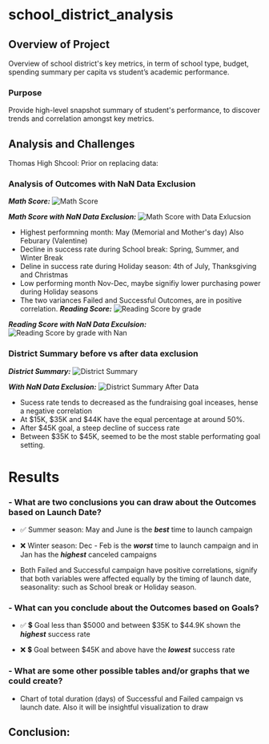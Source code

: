 # school_district_analysis

## Overview of Project
Overview of school district's key metrics, in term of school type, budget, spending summary per capita vs student’s academic performance. 

### Purpose
Provide high-level snapshot summary of student's performance, to discover trends and correlation amongst key metrics.

## Analysis and Challenges


Thomas High Shcool: 
Prior on replacing data: 


### Analysis of Outcomes with NaN Data Exclusion

***Math Score:***
![Math Score](https://github.com/aimeeyen/school_district_analysis/blob/main/Math%20Score%20by%20Grade.png)

***Math Score with NaN Data Exclusion:***
![Math Score with Data Exlucsion](https://github.com/aimeeyen/school_district_analysis/blob/main/Math%20Score%20by%20Grade%20with%20Data%20Exculsion.png)
 - Highest performning month: May (Memorial and Mother's day) Also Feburary (Valentine)
 - Decline in success rate during School break: Spring, Summer, and Winter Break
 - Deline in success rate during Holiday season: 4th of July, Thanksgiving and Christmas
 - Low performing month Nov-Dec, maybe signifiy lower purchasing power during Holiday seasons
 - The two variances Failed and Successful Outcomes, are in positive correlation. 
***Reading Score:***
![Reading Score by grade](https://github.com/aimeeyen/school_district_analysis/blob/main/Reading%20Score%20by%20Grade.png)

***Reading Score with NaN Data Exculsion:***
![Reading Score by grade with Nan](https://github.com/aimeeyen/school_district_analysis/blob/main/Reading%20Score%20by%20Grade%20After%20Data%20Exclusion.png)
### District Summary before vs after data exclusion

***District Summary:***
![District Summary](https://github.com/aimeeyen/school_district_analysis/blob/main/District%20Summary.png)

***With NaN Data Exclusion:***
![District Summary After Data](https://github.com/aimeeyen/school_district_analysis/blob/main/District%20Summary%20with%20Data%20Exclusion.png)

 - Sucess rate tends to decreased as the fundraising goal inceases, hense a negative correlation 
 - At $15K, $35K and $44K have the equal percentage at around 50%.
 - After $45K goal, a steep decline of success rate
 - Between $35K to $45K, seemed to be the most stable performating goal setting.  
 

# Results

### - What are two conclusions you can draw about the Outcomes based on Launch Date?


   - :white_check_mark: Summer season: May and June is the ***best*** time to launch campaign

   - :x: Winter season: Dec - Feb is the ***worst*** time to launch campaign and in Jan has the ***highest*** canceled campaigns

   - Both Failed and Successful campaign have positive correlations, signify that both variables were affected equally by the timing of launch date, seasonality: such as School break or Holiday season. 


### - What can you conclude about the Outcomes based on Goals?

   
   - :white_check_mark: :heavy_dollar_sign: Goal less than $5000 and between $35K to $44.9K shown the ***highest*** success rate


   - :x: :heavy_dollar_sign: Goal between $45K and above have the ***lowest*** success rate




### - What are some other possible tables and/or graphs that we could create?
   - Chart of total duration (days) of Successful and Failed campaign vs launch date. Also it will be insightful visualization to draw 

## Conclusion: 


